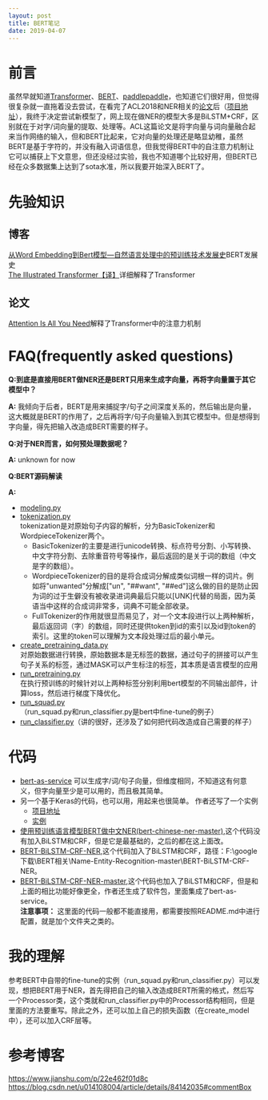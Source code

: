 ```yaml
---
layout: post
title: BERT笔记
date: 2019-04-07
---  
```

# 前言  
虽然早就知道[Transformer](https://github.com/tensorflow/tensor2tensor)、[BERT](https://github.com/google-research/bert#fine-tuning-with-bert)、[paddlepaddle](https://github.com/PaddlePaddle/LARK/tree/develop/ERNIE)，也知道它们很好用，但觉得很复杂就一直拖着没去尝试，在看完了ACL2018和NER相关的[论文](https://arxiv.org/abs/1805.02023)后（[项目地址](https://github.com/shencunzailaozhang/LatticeLSTM)），我终于决定尝试新模型了，网上现在做NER的模型大多是BiLSTM+CRF，区别就在于对字/词向量的提取、处理等。ACL这篇论文是将字向量与词向量融合起来当作网络的输入，但和BERT比起来，它对向量的处理还是略显幼稚，虽然BERT是基于字符的，并没有融入词语信息，但我觉得BERT中的自注意力机制让它可以捕获上下文意思，但还没经过实验，我也不知道哪个比较好用，但BERT已经在众多数据集上达到了sota水准，所以我要开始深入BERT了。
# 先验知识  
## 博客
[从Word Embedding到Bert模型—自然语言处理中的预训练技术发展史](https://zhuanlan.zhihu.com/p/49271699)BERT发展史    
[The Illustrated Transformer【译】](https://blog.csdn.net/yujianmin1990/article/details/85221271)详细解释了Transformer
## 论文  
[Attention Is All You Need](https://arxiv.org/abs/1706.03762)解释了Transformer中的注意力机制    
# FAQ(frequently asked questions)  
**Q:到底是直接用BERT做NER还是BERT只用来生成字向量，再将字向量置于其它模型中？**    

**A:** 我倾向于后者，BERT是用来捕捉字/句子之间深度关系的，然后输出是向量，这大概就是BERT的作用了，之后再将字/句子向量输入到其它模型中。但是想得到字向量，得先把输入改造成BERT需要的样子。    

**Q:对于NER而言，如何预处理数据呢？**     

**A:** unknown for now    

**Q:BERT源码解读**    

**A:** 
- [modeling.py](https://www.jianshu.com/p/d7ce41b58801)  
- [tokenization.py](https://www.jianshu.com/p/22e462f01d8c)  
tokenization是对原始句子内容的解析，分为BasicTokenizer和WordpieceTokenizer两个。 
  - BasicTokenizer的主要是进行unicode转换、标点符号分割、小写转换、中文字符分割、去除重音符号等操作，最后返回的是关于词的数组（中文是字的数组）。  
  - WordpieceTokenizer的目的是将合成词分解成类似词根一样的词片。例如将"unwanted"分解成["un", "##want", "##ed"]这么做的目的是防止因为词的过于生僻没有被收录进词典最后只能以[UNK]代替的局面，因为英语当中这样的合成词非常多，词典不可能全部收录。  
  - FullTokenizer的作用就很显而易见了，对一个文本段进行以上两种解析，最后返回词（字）的数组，同时还提供token到id的索引以及id到token的索引。这里的token可以理解为文本段处理过后的最小单元。    
- [create_pretraining_data.py](https://www.jianshu.com/p/22e462f01d8c)  
对原始数据进行转换，原始数据本是无标签的数据，通过句子的拼接可以产生句子关系的标签，通过MASK可以产生标注的标签，其本质是语言模型的应用    
- [run_pretraining.py](https://www.jianshu.com/p/22e462f01d8c)  
在执行预训练的时候针对以上两种标签分别利用bert模型的不同输出部件，计算loss，然后进行梯度下降优化。  
- [run_squad.py](https://www.jianshu.com/p/116bfdb9119a)（run_squad.py和run_classifier.py是bert中fine-tune的例子）  
- [run_classifier.py](https://blog.csdn.net/u014108004/article/details/84142035#commentBox)（讲的很好，还涉及了如何把代码改造成自己需要的样子）
# 代码  
- [bert-as-service](https://github.com/hanxiao/bert-as-service)  可以生成字/词/句子向量，但维度相同，不知道这有何意义，但字向量至少是可以用的，而且极其简单。  
- 另一个基于Keras的代码，也可以用，用起来也很简单。 作者还写了一个实例 
  - [项目地址](https://github.com/BrikerMan/Kashgari)  
  - [实例](https://eliyar.biz/nlp_chinese_bert_ner/)  
- [使用预训练语言模型BERT做中文NER(bert-chinese-ner-master)](https://github.com/ProHiryu/bert-chinese-ner),这个代码没有加入BiLSTM和CRF，但是它是最基础的，之后的都在这上面改。    
- [BERT-BiLSTM-CRF-NER](https://github.com/FuYanzhe2/Name-Entity-Recognition),这个代码加入了BiLSTM和CRF，路径：F:\google下载\BERT相关\Name-Entity-Recognition-master\BERT-BiLSTM-CRF-NER。    
- [BERT-BiLSTM-CRF-NER-master](https://github.com/macanv/BERT-BiLSTM-CRF-NER),这个代码也加入了BiLSTM和CRF，但是和上面的相比功能好像更全，作者还生成了软件包，里面集成了bert-as-service。   
**注意事项：** 这里面的代码一般都不能直接用，都需要按照README.md中进行配置，就是加个文件夹之类的。
# 我的理解  
参考BERT中自带的fine-tune的实例（run_squad.py和run_classifier.py）可以发现，想把BERT用于NER，首先得把自己的输入改造成BERT所需的格式，然后写一个Processor类，这个类就和run_classifier.py中的Processor结构相同，但是里面的方法要重写。除此之外，还可以加上自己的损失函数（在create_model中），还可以加入CRF层等。



# 参考博客  
<https://www.jianshu.com/p/22e462f01d8c>  
<https://blog.csdn.net/u014108004/article/details/84142035#commentBox>
